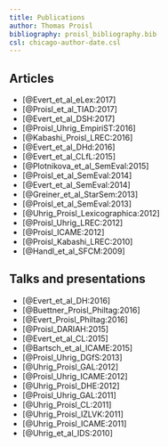 ```yaml
---
title: Publications
author: Thomas Proisl
bibliography: proisl_bibliography.bib
csl: chicago-author-date.csl
---
```


<!-- pandoc -t html5 --filter pandoc-citeproc -s --include-before-body navigation.html -o software.html software.md -->

## Articles ##

<!-- - [@Buettner_et_al_ZfdG:2017] -->
- [@Evert_et_al_eLex:2017]
- [@Proisl_et_al_TIAD:2017]
- [@Evert_et_al_DSH:2017]
- [@Proisl_Uhrig_EmpiriST:2016]
- [@Kabashi_Proisl_LREC:2016]
- [@Evert_et_al_DHd:2016]
- [@Evert_et_al_CLfL:2015]
- [@Plotnikova_et_al_SemEval:2015]
- [@Proisl_et_al_SemEval:2014]
- [@Evert_et_al_SemEval:2014]
- [@Greiner_et_al_StarSem:2013]
- [@Proisl_et_al_SemEval:2013]
- [@Uhrig_Proisl_Lexicographica:2012]
- [@Proisl_Uhrig_LREC:2012]
- [@Proisl_ICAME:2012]
- [@Proisl_Kabashi_LREC:2010]
- [@Handl_et_al_SFCM:2009]

## Talks and presentations ##

- [@Evert_et_al_DH:2016]
- [@Buettner_Proisl_Philtag:2016]
- [@Evert_Proisl_Philtag:2016]
- [@Proisl_DARIAH:2015]
- [@Evert_et_al_CL:2015]
- [@Bartsch_et_al_ICAME:2015]
- [@Proisl_Uhrig_DGfS:2013]
- [@Uhrig_Proisl_GAL:2012]
- [@Proisl_Uhrig_ICAME:2012]
- [@Uhrig_Proisl_DHE:2012]
- [@Proisl_Uhrig_GAL:2011]
- [@Uhrig_Proisl_CL:2011]
- [@Uhrig_Proisl_IZLVK:2011]
- [@Uhrig_Proisl_ICAME:2011]
- [@Uhrig_et_al_IDS:2010]
